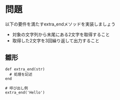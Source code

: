 # 問題  
以下の要件を満たすextra_endメソッドを実装しましょう  
- 対象の文字列から末尾にある2文字を取得すること
- 取得した2文字を3回繰り返して出力すること
## 雛形  
```
def extra_end(str)
  # 処理を記述
end

# 呼び出し例
extra_end('Hello')
```

